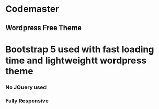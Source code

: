 # Codemaster

## Wordpress Free Theme 

# Bootstrap 5 used with fast loading time and lightweightt wordpress theme

### No JQuery used
### Fully Responsive

